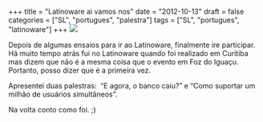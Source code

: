 +++
title = "Latinoware ai vamos nos"
date = "2012-10-13"
draft = false
categories = ["SL", "portugues", "palestra"]
tags = ["SL", "portugues", "latinoware"]
+++
![](http://2012.latinoware.org/wp-content/uploads/g64571.png)

Depois de algumas ensaios para ir ao Latinoware, finalmente ire
participar. Há muito tempo atrás fui no Latinoware quando foi realizado
em Curitiba mas dizem que não é a mesma coisa que o evento em Foz do
Iguaçu. Portanto, posso dizer que é a primeira vez.

Apresentei duas palestras:  “E agora, o banco caiu?” e “Como suportar um
milhão de usuários simultâneos”.

Na volta conto como foi. ;)
